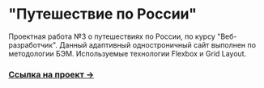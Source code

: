 # "Путешествие по России"
Проектная работа  №3 о путешествиях по России, по курсу "Веб-разработчик". Данный адаптивный одностроничный сайт выполнен по методологии БЭМ. Используемые технологии Flexbox и Grid Layout.

### [Ссылка на проект &rarr;](https://baibarsm.github.io/russian-travel/)
